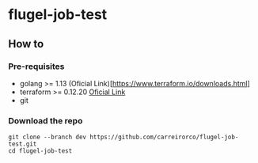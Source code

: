 # flugel-job-test

## How to

### Pre-requisites

- golang >= 1.13 (Oficial Link)[https://www.terraform.io/downloads.html]
- terraform >= 0.12.20 [Oficial Link](https://golang.org/dl/)
- git

### Download the repo

```
git clone --branch dev https://github.com/carreirorco/flugel-job-test.git
cd flugel-job-test
```